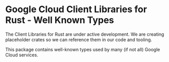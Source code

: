 # Google Cloud Client Libraries for Rust - Well Known Types

The Client Libraries for Rust are under active development. We are creating
placeholder crates so we can reference them in our code and tooling.

This package contains well-known types used by many (if not all) Google Cloud
services.
